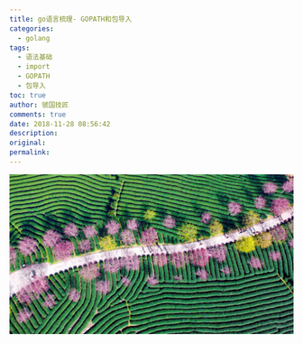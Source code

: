 ```yaml
---
title: go语言梳理- GOPATH和包导入
categories:
  - golang
tags:
  - 语法基础
  - import
  - GOPATH
  - 包导入
toc: true
author: 虢国技匠
comments: true
date: 2018-11-28 08:56:42
description:
original:
permalink:
---
```


![](/images/golang/0002.png)
<!-- more -->
